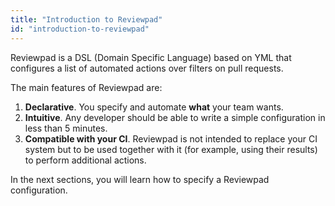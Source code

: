 ```yaml
---
title: "Introduction to Reviewpad"
id: "introduction-to-reviewpad"
---
```


Reviewpad is a DSL (Domain Specific Language) based on YML that configures a list of automated actions over filters on pull requests. 

The main features of Reviewpad are:

1. **Declarative**. You specify and automate **what** your team wants.
2. **Intuitive**. Any developer should be able to write a simple configuration in less than 5 minutes.
3. **Compatible with your CI**. Reviewpad is not intended to replace your CI system but to be used together with it (for example, using their results) to perform additional actions.

In the next sections, you will learn how to specify a Reviewpad configuration.
